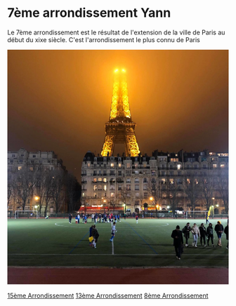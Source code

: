 # 7ème arrondissement Yann

Le 7ème arrondissement est le résultat de l'extension de la ville de Paris au début du xixe siècle. C'est l'arrondissement le plus connu de Paris

![Image 7ème](/jeu-heros-paris/7.jpg "Photo du 7ème")

[15ème Arrondissement](15.md) 
[13ème Arrondissement](13.md) 
[8ème Arrondissement](8.md) 